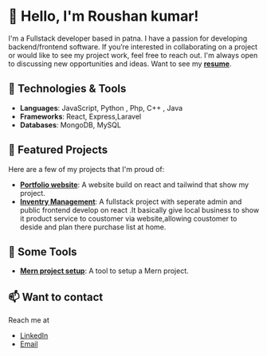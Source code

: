 # 👋 Hello, I'm Roushan kumar!

I'm a Fullstack developer based in patna. I have a passion for developing backend/frontend software. If you’re interested in collaborating on a project or would like to see my project work, feel free to reach out. I'm always open to discussing new opportunities and ideas. 
Want to see my **[resume]()**.

## 💼 Technologies & Tools
- **Languages**: JavaScript, Python , Php, C++ , Java
- **Frameworks**: React, Express,Laravel
- **Databases**: MongoDB, MySQL 


## 🌟 Featured Projects
Here are a few of my projects that I'm proud of:
- **[Portfolio website]()**: A website build on react and tailwind that show my project.
- **[Inventry Management](link-to-project)**: A fullstack project with seperate admin and public frontend develop on react .It basically give local business to show it product service to coustomer via website,allowing coustomer to deside and  plan there purchase list at home.

## 🌟 Some Tools
- **[Mern project setup]()**: A tool to setup a Mern project.


## 📫 Want to contact
Reach me at
- [LinkedIn](https://www.linkedin.com/in/roushan-kumar-764b691b4/)
- [Email](mailto:roushan.fs.dev@gmail.com)


